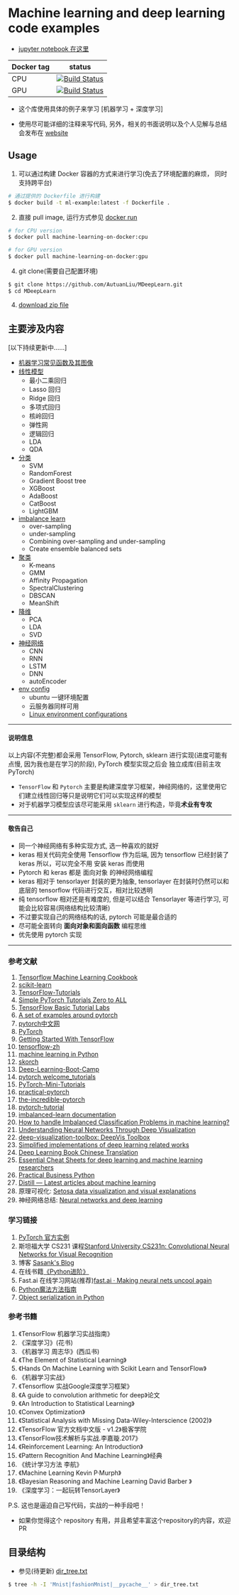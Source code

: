 # Machine learning and deep learning code examples

* [jupyter notebook 在这里](https://nbviewer.jupyter.org/github/AutuanLiu/MDeepLearn/tree/master/Kaggle/)

Docker tag | status
--- | ---
CPU | [![Build Status][1]][2]
GPU | [![Build Status][1]][2]

* 这个库使用具体的例子来学习 [机器学习 + 深度学习]

* 使用尽可能详细的注释来写代码, 另外，相关的书面说明以及个人见解与总结会发布在 [website][3]

## Usage

1. 可以通过构建 Docker 容器的方式来进行学习(免去了环境配置的麻烦， 同时支持跨平台)  
```bash
# 通过提供的 Dockerfile 进行构建
$ docker build -t ml-example:latest -f Dockerfile .
``` 

2. 直接 pull image, 运行方式参见 [docker run][4]
```bash
# for CPU version
$ docker pull machine-learning-on-docker:cpu

# for GPU version
$ docker pull machine-learning-on-docker:gpu
```
    
4. git clone(需要自己配置环境)
```bash
$ git clone https://github.com/AutuanLiu/MDeepLearn.git
$ cd MDeepLearn
```

4. [download zip file][5]

## 主要涉及内容

[以下持续更新中......]
* [机器学习常见函数及其图像](function_images.md)
* [线性模型](./TensorFlow)
    * 最小二乘回归
    * Lasso 回归
    * Ridge 回归
    * 多项式回归
    * 核岭回归
    * 弹性网
    * 逻辑回归
    * LDA
    * QDA
* [分类](./sklearn)
    * SVM
    * RandomForest
    * Gradient Boost tree
    * XGBoost
    * AdaBoost
    * CatBoost
    * LightGBM
* [imbalance learn](./imbalanceLearn)
    * over-sampling
    * under-sampling
    * Combining over-sampling and under-sampling
    * Create ensemble balanced sets
* [聚类](./sklearn/unsupervised)
    * K-means
    * GMM
    * Affinity Propagation
    * SpectralClustering
    * DBSCAN
    * MeanShift
* [降维](./sklearn)
    * PCA
    * LDA
    * SVD
* [神经网络](./Pytorch)
    * CNN
    * RNN
    * LSTM
    * DNN
    * autoEncoder
* [env config](env_configure.sh)
    * ubuntu 一键环境配置
    * 云服务器同样可用
    * [Linux environment configurations](https://github.com/AutuanLiu/Alne)

------
#### 说明信息

以上内容(不完整)都会采用 TensorFlow, Pytorch, sklearn 进行实现(进度可能有点慢, 因为我也是在学习的阶段), PyTorch 模型实现之后会
独立成库(目前主攻 PyTorch)

* `TensorFlow` 和 `Pytorch` 主要是构建深度学习框架，神经网络的，这里使用它们建立线性回归等只是说明它们可以实现这样的模型
* 对于机器学习模型应该尽可能采用 `sklearn` 进行构造，毕竟**术业有专攻**

------
#### 敬告自己

* 同一个神经网络有多种实现方式, 选一种喜欢的就好
* keras 相关代码完全使用 Tensorflow 作为后端, 因为 tensorflow 已经封装了 keras 所以，可以完全不用 安装 keras 而使用
* Pytorch 和 keras 都是 面向对象 的神经网络编程
* keras 相对于 tensorlayer 封装的更为抽象, tensorlayer 在封装时仍然可以和底层的 tensorflow 代码进行交互，相对比较透明
* 纯 tensorflow 相对还是有难度的, 但是可以结合 Tensorlayer 等进行学习, 可能会比较容易(网络结构比较清晰)
* 不过要实现自己的网络结构的话, pytorch 可能是最合适的
* 尽可能全面转向 **面向对象和面向函数** 编程思维
* 优先使用 pytorch 实现
-----

### 参考文献

1.  [Tensorflow Machine Learning Cookbook](https://github.com/nfmcclure/tensorflow_cookbook)
2.  [scikit-learn](http://sklearn.apachecn.org/cn/0.19.0/documentation.html)
3.  [TensorFlow-Tutorials](https://github.com/golbin/TensorFlow-Tutorials)
4.  [Simple PyTorch Tutorials Zero to ALL](https://github.com/hunkim/PyTorchZeroToAll)
5.  [TensorFlow Basic Tutorial Labs](https://github.com/hunkim/DeepLearningZeroToAll)
6.  [A set of examples around pytorch](https://github.com/pytorch/examples)
7.  [pytorch中文网](https://ptorch.com/news/17.html)
8.  [PyTorch](http://pytorch.org/)
9.  [Getting Started With TensorFlow](https://www.tensorflow.org/get_started/get_started)
10. [tensorflow-zh](https://github.com/jikexueyuanwiki/tensorflow-zh)
11. [machine learning in Python](https://github.com/scikit-learn/scikit-learn)
12. [skorch](https://github.com/dnouri/skorch)
13. [Deep-Learning-Boot-Camp](https://github.com/QuantScientist/Deep-Learning-Boot-Camp)
14. [pytorch welcome_tutorials](https://github.com/mila-udem/welcome_tutorials)
15. [PyTorch-Mini-Tutorials](https://github.com/vinhkhuc/PyTorch-Mini-Tutorials)
16. [practical-pytorch](https://github.com/spro/practical-pytorch)
17. [the-incredible-pytorch](https://github.com/ritchieng/the-incredible-pytorch)
18. [pytorch-tutorial](https://github.com/yunjey/pytorch-tutorial)
19. [imbalanced-learn documentation](http://contrib.scikit-learn.org/imbalanced-learn/stable/install.html)
20. [How to handle Imbalanced Classification Problems in machine learning?](https://www.analyticsvidhya.com/blog/2017/03/imbalanced-classification-problem/)
21. [Understanding Neural Networks Through Deep Visualization](http://yosinski.com/deepvis)
22. [deep-visualization-toolbox: DeepVis Toolbox](https://github.com/yosinski/deep-visualization-toolbox)
23. [Simplified implementations of deep learning related works](https://github.com/exacity/simplified-deeplearning)
24. [Deep Learning Book Chinese Translation](https://github.com/exacity/deeplearningbook-chinese)
25. [Essential Cheat Sheets for deep learning and machine learning researchers](https://github.com/kailashahirwar/cheatsheets-ai)
26. [Practical Business Python](http://pbpython.com/)
27. [Distill — Latest articles about machine learning](https://distill.pub/)
28. 原理可视化: [Setosa data visualization and visual explanations](http://setosa.io/#/)
29. 神经网络总结: [Neural networks and deep learning](http://neuralnetworksanddeeplearning.com/)

### 学习链接
1. [PyTorch 官方实例](https://github.com/pytorch/examples)
2. 斯坦福大学 CS231 课程[Stanford University CS231n: Convolutional Neural Networks for Visual Recognition](http://vision.stanford.edu/teaching/cs231n/)
3. 博客 [Sasank's Blog](http://chsasank.github.io/)
4. 在线书籍[《Python进阶》](http://docs.pythontab.com/interpy/)
5. Fast.ai 在线学习网站(推荐)[fast.ai · Making neural nets uncool again](http://www.fast.ai/)
6. [Python魔法方法指南](http://pyzh.readthedocs.io/en/latest/python-magic-methods-guide.html)
7. [Object serialization in Python](https://medium.com/the-python-corner/object-serialization-in-python-1d49c6ad071)

### 参考书籍

1.  《TensorFlow 机器学习实战指南》
2.  《深度学习》(花书)
3.  《机器学习 周志华》(西瓜书)
4.  《The Element of Statistical Learning》
5.  《Hands On Machine Learning with Scikit Learn and TensorFlow》
6.  《机器学习实战》
7.  《Tensorflow 实战Google深度学习框架》
8.  《A guide to convolution arithmetic for deep》论文
9.  《An Introduction to Statistical Learning》
10. 《Convex Optimization》
11. 《Statistical Analysis with Missing Data-Wiley-Interscience (2002)》
12. 《TensorFlow 官方文档中文版 - v1.2》极客学院
13. 《TensorFlow技术解析与实战.李嘉璇.2017》
14. 《Reinforcement Learning: An Introduction》
15. 《Pattern Recognition And Machine Learning》经典
16. 《统计学习方法 李航》
17. 《Machine Learning  Kevin P·Murph》
18. 《Bayesian Reasoning and Machine Learning David Barber 》
19. 《深度学习：一起玩转TensorLayer》


P.S. 这也是逼迫自己写代码，实战的一种手段吧！

* 如果你觉得这个 repository 有用，并且希望丰富这个repository的内容，欢迎 PR

## 目录结构
* 参见(待更新) [dir_tree.txt](dir_tree.txt)

```bash
$ tree -h -I 'Mnist|fashionMnist|__pycache__' > dir_tree.txt
```



[1]:https://travis-ci.org/AutuanLiu/MDeepLearn.svg?branch=master
[2]:https://travis-ci.org/AutuanLiu/MDeepLearn
[3]:https://autuanliu.github.io/
[4]:https://github.com/AutuanLiu/ML-Docker-Env
[5]:https://github.com/AutuanLiu/Machine-Learning-on-docker/archive/master.zip
